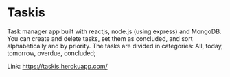 # Taskis
Task manager app built with reactjs, node.js (using express) and MongoDB. You can create and delete tasks, set them as concluded, and sort alphabetically and by priority. The tasks are divided in categories: All, today, tomorrow, overdue, concluded;

Link: https://taskis.herokuapp.com/

